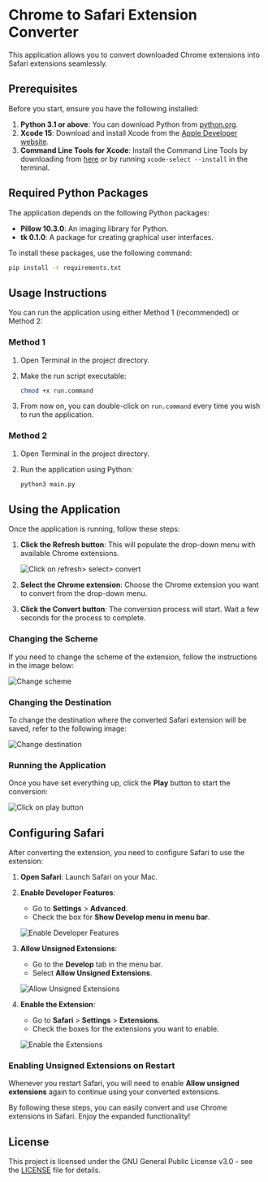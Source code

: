 # Chrome to Safari Extension Converter

This application allows you to convert downloaded Chrome extensions into Safari extensions seamlessly.

## Prerequisites

Before you start, ensure you have the following installed:

1. **Python 3.1 or above**: You can download Python from [python.org](https://www.python.org/downloads/).
2. **Xcode 15**: Download and install Xcode from the [Apple Developer website](https://developer.apple.com/xcode/).
3. **Command Line Tools for Xcode**: Install the Command Line Tools by downloading from [here](https://developer.apple.com/xcode/resources/) or by running `xcode-select --install` in the terminal.

## Required Python Packages

The application depends on the following Python packages:

- **Pillow 10.3.0**: An imaging library for Python.
- **tk 0.1.0**: A package for creating graphical user interfaces.

To install these packages, use the following command:

```bash
pip install -r requirements.txt
```

## Usage Instructions

You can run the application using either Method 1 (recommended) or Method 2:

### Method 1

1. Open Terminal in the project directory.
2. Make the run script executable:
    
    ```bash
    chmod +x run.command
    ```
    
3. From now on, you can double-click on `run.command` every time you wish to run the application.

### Method 2

1. Open Terminal in the project directory.
2. Run the application using Python:
    
    ```bash
    python3 main.py
    ```
    

## Using the Application

Once the application is running, follow these steps:

1. **Click the Refresh button**: This will populate the drop-down menu with available Chrome extensions.
    
    ![Click on refresh> select> convert](./images/1.gif)
    
2. **Select the Chrome extension**: Choose the Chrome extension you want to convert from the drop-down menu.
3. **Click the Convert button**: The conversion process will start. Wait a few seconds for the process to complete.

### Changing the Scheme

If you need to change the scheme of the extension, follow the instructions in the image below:

![Change scheme](./images/2a.png)

### Changing the Destination

To change the destination where the converted Safari extension will be saved, refer to the following image:

![Change destination](./images/2b.png)

### Running the Application

Once you have set everything up, click the **Play** button to start the conversion:

![Click on play button](./images/2c.gif)

## Configuring Safari

After converting the extension, you need to configure Safari to use the extension:

1. **Open Safari**: Launch Safari on your Mac.
2. **Enable Developer Features**:
    - Go to **Settings** > **Advanced**.
    - Check the box for **Show Develop menu in menu bar**.
    
    ![Enable Developer Features](./images/3a.png)
    
3. **Allow Unsigned Extensions**:
    - Go to the **Develop** tab in the menu bar.
    - Select **Allow Unsigned Extensions**.
    
    ![Allow Unsigned Extensions](./images/3b.png)
    
4. **Enable the Extension**:
    - Go to **Safari** > **Settings** > **Extensions**.
    - Check the boxes for the extensions you want to enable.
    
    ![Enable the Extensions](./images/3c.png)
    

### Enabling Unsigned Extensions on Restart

Whenever you restart Safari, you will need to enable **Allow unsigned extensions** again to continue using your converted extensions.

By following these steps, you can easily convert and use Chrome extensions in Safari. Enjoy the expanded functionality!

## License
This project is licensed under the GNU General Public License v3.0 - see the [LICENSE](LICENSE) file for details.